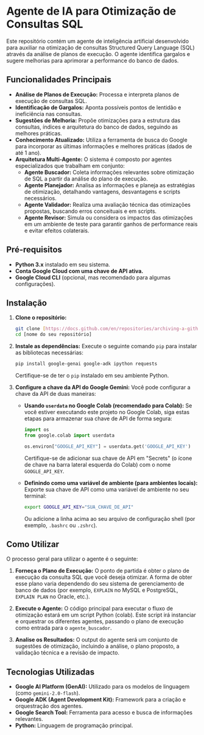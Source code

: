 # Agente de IA para Otimização de Consultas SQL

Este repositório contém um agente de inteligência artificial desenvolvido para auxiliar na otimização de consultas Structured Query Language (SQL) através da análise de planos de execução. O agente identifica gargalos e sugere melhorias para aprimorar a performance do banco de dados.

## Funcionalidades Principais

* **Análise de Planos de Execução:** Processa e interpreta planos de execução de consultas SQL.
* **Identificação de Gargalos:** Aponta possíveis pontos de lentidão e ineficiência nas consultas.
* **Sugestões de Melhoria:** Propõe otimizações para a estrutura das consultas, índices e arquitetura do banco de dados, seguindo as melhores práticas.
* **Conhecimento Atualizado:** Utiliza a ferramenta de busca do Google para incorporar as últimas informações e melhores práticas (dados de até 1 ano).
* **Arquitetura Multi-Agente:** O sistema é composto por agentes especializados que trabalham em conjunto:
    * **Agente Buscador:** Coleta informações relevantes sobre otimização de SQL a partir da análise do plano de execução.
    * **Agente Planejador:** Analisa as informações e planeja as estratégias de otimização, detalhando vantagens, desvantagens e scripts necessários.
    * **Agente Validador:** Realiza uma avaliação técnica das otimizações propostas, buscando erros conceituais e em scripts.
    * **Agente Revisor:** Simula ou considera os impactos das otimizações em um ambiente de teste para garantir ganhos de performance reais e evitar efeitos colaterais.

## Pré-requisitos

* **Python 3.x** instalado em seu sistema.
* **Conta Google Cloud com uma chave de API ativa.**
* **Google Cloud CLI** (opcional, mas recomendado para algumas configurações).

## Instalação

1.  **Clone o repositório:**
    ```bash
    git clone [https://docs.github.com/en/repositories/archiving-a-github-repository/referencing-and-citing-content](https://docs.github.com/en/repositories/archiving-a-github-repository/referencing-and-citing-content)
    cd [nome do seu repositório]
    ```

2.  **Instale as dependências:**
    Execute o seguinte comando `pip` para instalar as bibliotecas necessárias:
    ```bash
    pip install google-genai google-adk ipython requests
    ```
    Certifique-se de ter o `pip` instalado em seu ambiente Python.

3.  **Configure a chave da API do Google Gemini:**
    Você pode configurar a chave da API de duas maneiras:

    * **Usando `userdata` no Google Colab (recomendado para Colab):**
        Se você estiver executando este projeto no Google Colab, siga estas etapas para armazenar sua chave de API de forma segura:
        ```python
        import os
        from google.colab import userdata

        os.environ["GOOGLE_API_KEY"] = userdata.get('GOOGLE_API_KEY')
        ```
        Certifique-se de adicionar sua chave de API em "Secrets" (o ícone de chave na barra lateral esquerda do Colab) com o nome `GOOGLE_API_KEY`.

    * **Definindo como uma variável de ambiente (para ambientes locais):**
        Exporte sua chave de API como uma variável de ambiente no seu terminal:
        ```bash
        export GOOGLE_API_KEY="SUA_CHAVE_DE_API"
        ```
        Ou adicione a linha acima ao seu arquivo de configuração shell (por exemplo, `.bashrc` ou `.zshrc`).

## Como Utilizar

O processo geral para utilizar o agente é o seguinte:

1.  **Forneça o Plano de Execução:** O ponto de partida é obter o plano de execução da consulta SQL que você deseja otimizar. A forma de obter esse plano varia dependendo do seu sistema de gerenciamento de banco de dados (por exemplo, `EXPLAIN` no MySQL e PostgreSQL, `EXPLAIN PLAN` no Oracle, etc.).

2.  **Execute o Agente:** O código principal para executar o fluxo de otimização estará em um script Python (colab). Este script irá instanciar e orquestrar os diferentes agentes, passando o plano de execução como entrada para o `agente_buscador`.

3.  **Analise os Resultados:** O output do agente será um conjunto de sugestões de otimização, incluindo a análise, o plano proposto, a validação técnica e a revisão de impacto.

## Tecnologias Utilizadas

* **Google AI Platform (GenAI):** Utilizado para os modelos de linguagem (como `gemini-2.0-flash`).
* **Google ADK (Agent Development Kit):** Framework para a criação e orquestração dos agentes.
* **Google Search Tool:** Ferramenta para acesso e busca de informações relevantes.
* **Python:** Linguagem de programação principal.
